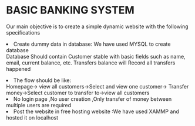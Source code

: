 <h1> BASIC BANKING SYSTEM</h1>

 Our main objective is to create a simple dynamic website with the following specifications
 <p> 
 <li> Create dummy data in database: We have used MYSQL to create database </li>
    Database Should contain Customer stable with basic fields such as name, email, current balance, etc. Transfers balance will Record all transfers happened </p>
 <li> The flow should be like: </li>
   Homepage-> view all customers->Select and view one customer-> Transfer money->Select customer to transfer to->view all customers
 <li> No login page ,No user creation ,Only transfer of money between multiple users are required </li>
 <li> Post the website in free hosting website :We have used XAMMP  and hosted it on localhost</li>

